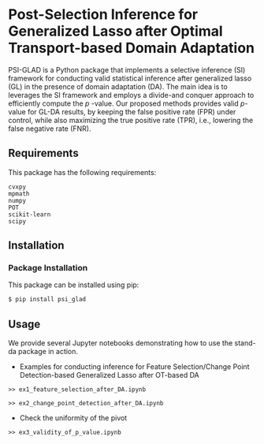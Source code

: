 # Post-Selection Inference for Generalized Lasso after Optimal Transport-based Domain Adaptation

PSI-GLAD is a Python package that implements a selective inference (SI) framework for conducting valid statistical inference after generalized lasso (GL) in the presence of domain adaptation (DA). The main idea is to leverages the SI framework and employs a divide-and conquer approach to efficiently compute the $p$ -value. Our proposed methods provides valid $p$-value for GL-DA results, by keeping the false positive rate (FPR) under control, while also maximizing the true positive rate (TPR), i.e., lowering the false negative rate (FNR).

## Requirements
This package has the following requirements:

    cvxpy
    mpmath
    numpy
    POT
    scikit-learn
    scipy

## Installation

### Package Installation
This package can be installed using pip:
```bash
$ pip install psi_glad
```

## Usage

We provide several Jupyter notebooks demonstrating how to use the stand-da package in action.

- Examples for conducting inference for Feature Selection/Change Point Detection-based Generalized Lasso after OT-based DA
```
>> ex1_feature_selection_after_DA.ipynb
```
```
>> ex2_change_point_detection_after_DA.ipynb
```
- Check the uniformity of the pivot
```
>> ex3_validity_of_p_value.ipynb
```